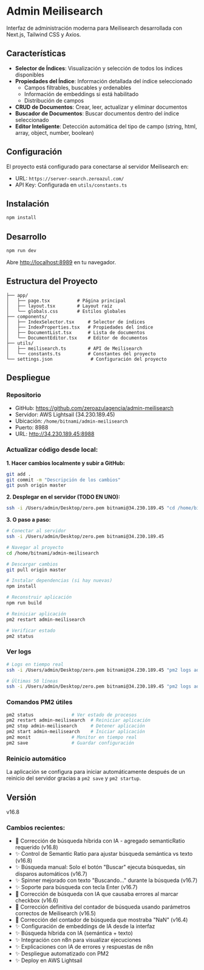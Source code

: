 # Admin Meilisearch

Interfaz de administración moderna para Meilisearch desarrollada con Next.js, Tailwind CSS y Axios.

## Características

- **Selector de Índices**: Visualización y selección de todos los índices disponibles
- **Propiedades del Índice**: Información detallada del índice seleccionado
  - Campos filtrables, buscables y ordenables
  - Información de embeddings si está habilitado
  - Distribución de campos
- **CRUD de Documentos**: Crear, leer, actualizar y eliminar documentos
- **Buscador de Documentos**: Buscar documentos dentro del índice seleccionado
- **Editor Inteligente**: Detección automática del tipo de campo (string, html, array, object, number, boolean)

## Configuración

El proyecto está configurado para conectarse al servidor Meilisearch en:
- URL: `https://server-search.zeroazul.com/`
- API Key: Configurada en `utils/constants.ts`

## Instalación

```bash
npm install
```

## Desarrollo

```bash
npm run dev
```

Abre [http://localhost:8989](http://localhost:8989) en tu navegador.

## Estructura del Proyecto

```
├── app/
│   ├── page.tsx          # Página principal
│   ├── layout.tsx        # Layout raíz
│   └── globals.css       # Estilos globales
├── components/
│   ├── IndexSelector.tsx     # Selector de índices
│   ├── IndexProperties.tsx   # Propiedades del índice
│   ├── DocumentList.tsx      # Lista de documentos
│   └── DocumentEditor.tsx    # Editor de documentos
├── utils/
│   ├── meilisearch.ts        # API de Meilisearch
│   └── constants.ts          # Constantes del proyecto
└── settings.json              # Configuración del proyecto
```

## Despliegue

### Repositorio
- GitHub: https://github.com/zeroazulagencia/admin-meilisearch
- Servidor: AWS Lightsail (34.230.189.45)
- Ubicación: `/home/bitnami/admin-meilisearch`
- Puerto: 8988
- URL: http://34.230.189.45:8988

### Actualizar código desde local:

**1. Hacer cambios localmente y subir a GitHub:**
```bash
git add .
git commit -m "Descripción de los cambios"
git push origin master
```

**2. Desplegar en el servidor (TODO EN UNO):**
```bash
ssh -i /Users/admin/Desktop/zero.pem bitnami@34.230.189.45 "cd /home/bitnami/admin-meilisearch && git pull && npm run build && pm2 restart admin-meilisearch"
```

**3. O paso a paso:**
```bash
# Conectar al servidor
ssh -i /Users/admin/Desktop/zero.pem bitnami@34.230.189.45

# Navegar al proyecto
cd /home/bitnami/admin-meilisearch

# Descargar cambios
git pull origin master

# Instalar dependencias (si hay nuevas)
npm install

# Reconstruir aplicación
npm run build

# Reiniciar aplicación
pm2 restart admin-meilisearch

# Verificar estado
pm2 status
```

### Ver logs
```bash
# Logs en tiempo real
ssh -i /Users/admin/Desktop/zero.pem bitnami@34.230.189.45 "pm2 logs admin-meilisearch"

# Últimas 50 líneas
ssh -i /Users/admin/Desktop/zero.pem bitnami@34.230.189.45 "pm2 logs admin-meilisearch --lines 50 --nostream"
```

### Comandos PM2 útiles
```bash
pm2 status              # Ver estado de procesos
pm2 restart admin-meilisearch  # Reiniciar aplicación
pm2 stop admin-meilisearch     # Detener aplicación
pm2 start admin-meilisearch    # Iniciar aplicación
pm2 monit               # Monitor en tiempo real
pm2 save                # Guardar configuración
```

### Reinicio automático
La aplicación se configura para iniciar automáticamente después de un reinicio del servidor gracias a `pm2 save` y `pm2 startup`.

## Versión

v16.8

### Cambios recientes:
- 🔧 Corrección de búsqueda híbrida con IA - agregado semanticRatio requerido (v16.8)
- ✨ Control de Semantic Ratio para ajustar búsqueda semántica vs texto (v16.8)
- ✨ Búsqueda manual: Solo el botón "Buscar" ejecuta búsquedas, sin disparos automáticos (v16.7)
- ✨ Spinner mejorado con texto "Buscando..." durante la búsqueda (v16.7)
- ✨ Soporte para búsqueda con tecla Enter (v16.7)
- 🔧 Corrección de búsqueda con IA que causaba errores al marcar checkbox (v16.6)
- 🔧 Corrección definitiva del contador de búsqueda usando parámetros correctos de Meilisearch (v16.5)
- 🔧 Corrección del contador de búsqueda que mostraba "NaN" (v16.4)
- ✨ Configuración de embeddings de IA desde la interfaz
- ✨ Búsqueda híbrida con IA (semántica + texto)
- ✨ Integración con n8n para visualizar ejecuciones
- ✨ Explicaciones con IA de errores y respuestas de n8n
- ✨ Despliegue automatizado con PM2
- ✨ Deploy en AWS Lightsail

